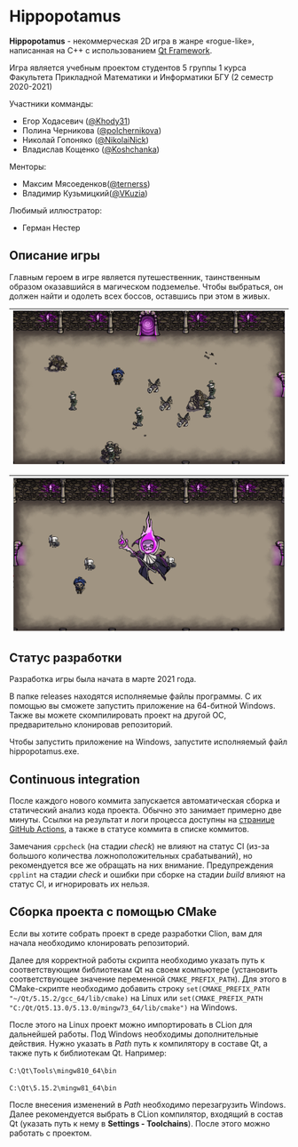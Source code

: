 # Hippopotamus

**Hippopotamus** - некоммерческая 2D игра в жанре «rogue-like», написанная на
C++ с использованием
[Qt Framework](https://www.qt.io).

Игра является учебным проектом студентов 5 группы 1 курса Факультета Прикладной
Математики и Информатики БГУ (2 семестр 2020-2021)

Участники комманды:

* Егор Ходасевич ([@Khody31](https://github.com/Khody31))
* Полина Черникова ([@polchernikova](https://github.com/polchernikova))
* Николай Гопоняко ([@NikolaiNick](https://github.com/NikolaiNick))
* Владислав Кощенко ([@Koshchanka](https://github.com/Koshchanka))

Менторы:

* Максим Мясоеденков([@ternerss](https://github.com/ternerss))
* Владимир Кузьмицкий([@VKuzia](https://github.com/VKuzia))

Любимый иллюстратор:

* Герман Нестер

## Описание игры

Главным героем в игре является путешественник, таинственным образом оказавшийся
в магическом подземелье. Чтобы выбраться, он должен найти и одолеть всех боссов,
оставшись при этом в живых.

| ![](resources/preview/gameplay.png) |
| ---------------------------------- |

| ![](resources/preview/boss-figth.png) | 
| ---------------------------------- |

## Статус разработки

Разработка игры была начата в марте 2021 года.

В папке releases находятся исполняемые файлы программы. С их помощью вы сможете
запустить приложение на 64-битной Windows. Также вы можете скомпилировать проект
на другой ОС, предварительно клонировав репозиторий.

Чтобы запустить приложение на Windows, запустите исполняемый файл
hippopotamus.exe.

## Continuous integration

После каждого нового коммита запускается автоматическая сборка и статический
анализ кода проекта. Обычно это занимает примерно две минуты. Ссылки на результат и
логи процесса доступны на [странице GitHub Actions](https://github.com/Khody31/hippopotamus/actions),
а также в статусе коммита в списке коммитов.

Замечания `cppcheck` (на стадии *check*) не влияют на статус CI (из-за большого
количества ложноположительных срабатываний), но рекомендуется все же обращать
на них внимание. Предупреждения `cpplint` на стадии *check* и ошибки при сборке
на стадии *build* влияют на статус CI, и игнорировать их нельзя.

## Сборка проекта с помощью CMake

Если вы хотите собрать проект в среде разработки Clion, вам для начала
необходимо клонировать репозиторий.

Далее для корректной работы скрипта необходимо указать путь к соответствующим
библиотекам Qt на своем компьютере (установить соответствующее значение
переменной `CMAKE_PREFIX_PATH`). Для этого в CMake-скрипте необходимо добавить
строку `set(CMAKE_PREFIX_PATH "~/Qt/5.15.2/gcc_64/lib/cmake)` на Linux 
или `set(CMAKE_PREFIX_PATH "C:/Qt/Qt5.13.0/5.13.0/mingw73_64/lib/cmake")` на Windows.

После этого на Linux проект можно импортировать в CLion для дальнейшей работы.
Под Windows необходимы дополнительные действия. Нужно указать в *Path*
путь к компилятору в составе Qt, а также путь к библиотекам Qt. Например:

`C:\Qt\Tools\mingw810_64\bin`

`C:\Qt\5.15.2\mingw81_64\bin`

После внесения изменений в *Path* необходимо перезагрузить Windows. Далее
рекомендуется выбрать в CLion компилятор, входящий в состав Qt (указать путь к
нему в **Settings - Toolchains**). После этого можно работать с проектом.
